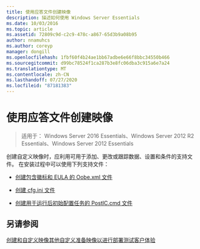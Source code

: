 ```yaml
---
title: 使用应答文件创建映像
description: 描述如何使用 Windows Server Essentials
ms.date: 10/03/2016
ms.topic: article
ms.assetid: 72809c9d-c2c9-478c-a867-65d3b9a08b95
author: nnamuhcs
ms.author: coreyp
manager: dongill
ms.openlocfilehash: 1fbf60f4b24ae1bb67adbe6e66f8bbc34550b466
ms.sourcegitcommit: d99bc78524f1ca287b3e8fc06dba3c915a6e7a24
ms.translationtype: MT
ms.contentlocale: zh-CN
ms.lasthandoff: 07/27/2020
ms.locfileid: "87181383"
---
```

# <a name="create-an-image-by-using-answer-files"></a>使用应答文件创建映像

>适用于： Windows Server 2016 Essentials、Windows Server 2012 R2 Essentials、Windows Server 2012 Essentials

创建自定义映像时，应利用可用于添加、更改或跟踪数据、设置和条件的支持文件。 在安装过程中可以使用下列支持文件：

-   [创建包含徽标和 EULA 的 Oobe.xml 文件](Create-the-Oobe.xml-File-Including-Logo-and-EULA.md)

-   [创建 cfg.ini 文件](Create-the-Cfg.ini-File.md)

-   [创建用于运行后初始配置任务的 PostIC.cmd 文件](Create-the-PostIC.cmd-File-for-Running-Post-Initial-Configuration-Tasks.md)

## <a name="see-also"></a>另请参阅
 [创建和自定义映像](Creating-and-Customizing-the-Image.md)[其他自定义](Additional-Customizations.md)[准备映像以进行部署](Preparing-the-Image-for-Deployment.md)[测试客户体验](Testing-the-Customer-Experience.md)